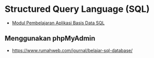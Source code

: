 # Structured Query Language (SQL)

- [Modul Pembelajaran Aplikasi Basis Data SQL](https://repository.bsi.ac.id/repo/files/287163/download/Modul-Pembelajaran-Aplikasi-Basis-Data-SQL.pdf)

## Menggunakan phpMyAdmin
- https://www.rumahweb.com/journal/belajar-sql-database/
